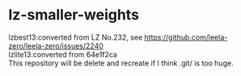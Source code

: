 # lz-smaller-weights  
lzbest13:converted from LZ No.232, see https://github.com/leela-zero/leela-zero/issues/2240  
lzlite13:converted from 64e1f2ca  
This repository will be delete and recreate if I think .git/ is too huge.  
